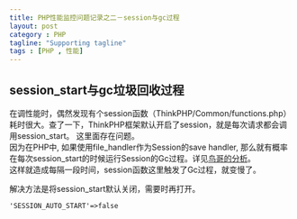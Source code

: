 ```yaml
---
title: PHP性能监控问题记录之二－session与gc过程
layout: post
category : PHP
tagline: "Supporting tagline"
tags : [PHP , 性能]
---
```


## session_start与gc垃圾回收过程
在调性能时，偶然发现有个session函数（ThinkPHP/Common/functions.php）耗时很大。查了一下，ThinkPHP框架默认开启了session，就是每次请求都会调用session_start。 这里面存在问题。  
因为在PHP中, 如果使用file_handler作为Session的save handler, 那么就有概率在每次session_start的时候运行Session的Gc过程。详见[鸟哥的分析](http://www.laruence.com/2011/03/29/1949.html)。  
这样就造成每隔一段时间，session函数这里触发了Gc过程，就变慢了。  

解决方法是将session_start默认关闭，需要时再打开。

    'SESSION_AUTO_START'=>false